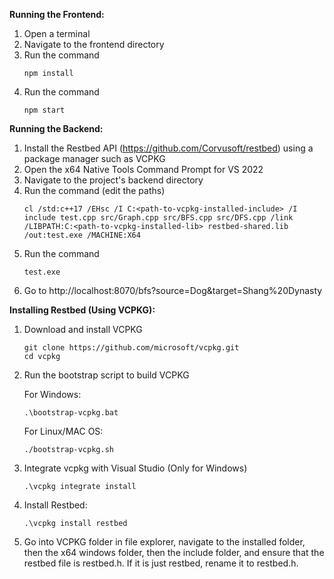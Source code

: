 **Running the Frontend:**
1. Open a terminal
2. Navigate to the frontend directory
3. Run the command
   ```
   npm install
   ```
4. Run the command
   ```
   npm start
   ```

**Running the Backend:**
1. Install the Restbed API (https://github.com/Corvusoft/restbed) using a package manager such as VCPKG
2. Open the x64 Native Tools Command Prompt for VS 2022
3. Navigate to the project's backend directory
4. Run the command (edit the paths)
   ```
   cl /std:c++17 /EHsc /I C:<path-to-vcpkg-installed-include> /I include test.cpp src/Graph.cpp src/BFS.cpp src/DFS.cpp /link /LIBPATH:C:<path-to-vcpkg-installed-lib> restbed-shared.lib /out:test.exe /MACHINE:X64
   ```
5. Run the command
   ```
   test.exe
   ```
6. Go to http://localhost:8070/bfs?source=Dog&target=Shang%20Dynasty

**Installing Restbed (Using VCPKG):**
1. Download and install VCPKG
   ```
   git clone https://github.com/microsoft/vcpkg.git
   cd vcpkg
   ```
2. Run the bootstrap script to build VCPKG
   
   For Windows:
   ```
   .\bootstrap-vcpkg.bat
   ```
   For Linux/MAC OS:
   ```
   ./bootstrap-vcpkg.sh
   ```
4. Integrate vcpkg with Visual Studio (Only for Windows)
   ```
   .\vcpkg integrate install
   ```
5. Install Restbed:
   ```
   .\vcpkg install restbed
   ```
6. Go into VCPKG folder in file explorer, navigate to the installed folder, then the x64 windows folder, then the include folder, and ensure that the restbed file is restbed.h. If it is just restbed, rename it to restbed.h.
